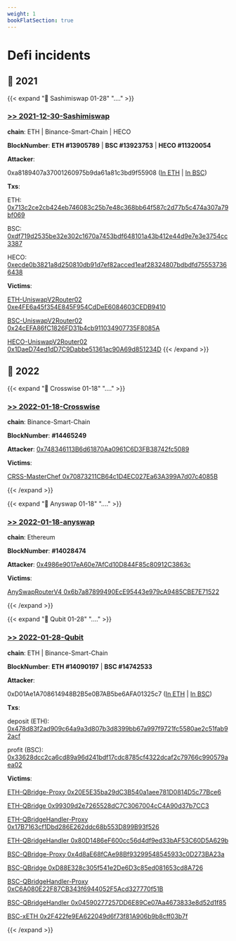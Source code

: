 ```yaml
---
weight: 1
bookFlatSection: true
---
```


# Defi incidents

## 📜 **2021** 

{{< expand "🧛 Sashimiswap 01-28" "...." >}}
### [**>> 2021-12-30-Sashimiswap**](./2021-12-30-sashimiswap)

**chain**: ETH | Binance-Smart-Chain | HECO

**BlockNumber**:  **ETH #13905789** | **BSC #13923753** | **HECO #11320054**

**Attacker**:

0xa8189407a37001260975b9da61a81c3bd9f55908 ([In ETH](https://etherscan.io/address/0xa8189407a37001260975b9da61a81c3bd9f55908) | [In BSC](https://bscscan.com/address/0xa8189407a37001260975b9da61a81c3bd9f55908))

**Txs**:

ETH: [0x713c2ce2cb424eb746083c25b7e48c368bb64f587c2d77b5c474a307a79bf069](https://etherscan.io/tx/0x713c2ce2cb424eb746083c25b7e48c368bb64f587c2d77b5c474a307a79bf069)

BSC: [0xdf719d2535be32e302c1670a7453bdf648101a43b412e44d9e7e3e3754cc3387](https://bscscan.com/tx/0xdf719d2535be32e302c1670a7453bdf648101a43b412e44d9e7e3e3754cc3387)

HECO: [0xecde0b3821a8d250810db91d7ef82acced1eaf28324807bdbdfd755537366438](https://hecoinfo.com/tx/0xecde0b3821a8d250810db91d7ef82acced1eaf28324807bdbdfd755537366438)

**Victims**:

[ETH-UniswapV2Router02 0xe4FE6a45f354E845F954CdDeE6084603CEDB9410](https://etherscan.io/address/0xe4fe6a45f354e845f954cddee6084603cedb9410#code)

[BSC-UniswapV2Router02 0x24cEFA86fC1826FD31b4cb911034907735F8085A](https://bscscan.com/address/0x24cefa86fc1826fd31b4cb911034907735f8085a#code)

[HECO-UniswapV2Router02 0x1DaeD74ed1dD7C9Dabbe51361ac90A69d851234D](https://hecoinfo.com/address/0x1daed74ed1dd7c9dabbe51361ac90a69d851234d#code)
{{< /expand >}}

## 📜 **2022**

{{< expand "🧛 Crosswise 01-18" "...." >}}
### [**>> 2022-01-18-Crosswise**](./2022-01-18-crosswise)

**chain**: Binance-Smart-Chain

**BlockNumber**:  **#14465249**

**Attacker**:  [0x748346113B6d61870Aa0961C6D3FB38742fc5089](https://bscscan.com/address/0x748346113b6d61870aa0961c6d3fb38742fc5089)

**Victims**:  
 
[CRSS-MasterChef 0x70873211CB64c1D4EC027Ea63A399A7d07c4085B](https://bscscan.com/address/0x70873211cb64c1d4ec027ea63a399a7d07c4085b#code)

{{< /expand >}}

{{< expand "🧛 Anyswap 01-18" "...." >}}
### [**>> 2022-01-18-anyswap**](./2022-01-18-anyswap)

**chain**: Ethereum

**BlockNumber**:  **#14028474**

**Attacker**:  [0x4986e9017eA60e7AfCd10D844F85c80912C3863c](https://etherscan.io/address/0x4986e9017eA60e7AfCd10D844F85c80912C3863c)

**Victims**:  
 
[AnySwapRouterV4 0x6b7a87899490EcE95443e979cA9485CBE7E71522](https://etherscan.io/address/0x6b7a87899490ece95443e979ca9485cbe7e71522#code)

{{< /expand >}}

{{< expand "🧛 Qubit 01-28" "...." >}}
### [**>> 2022-01-28-Qubit**](./2022-01-28-qubit)

**chain**: ETH | Binance-Smart-Chain


**BlockNumber**:  **ETH #14090197** | **BSC #14742533**

**Attacker**:

0xD01Ae1A708614948B2B5e0B7AB5be6AFA01325c7 ([In ETH](https://etherscan.io/address/0xd01ae1a708614948b2b5e0b7ab5be6afa01325c7) | [In BSC](https://bscscan.com/address/0xd01ae1a708614948b2b5e0b7ab5be6afa01325c7))

**Txs**:

deposit (ETH): [0x478d83f2ad909c64a9a3d807b3d8399bb67a997f9721fc5580ae2c51fab92acf](https://etherscan.io/tx/0x478d83f2ad909c64a9a3d807b3d8399bb67a997f9721fc5580ae2c51fab92acf)

profit (BSC): [0x33628dcc2ca6cd89a96d241bdf17cdc8785cf4322dcaf2c79766c990579aea02](https://bscscan.com/tx/0x33628dcc2ca6cd89a96d241bdf17cdc8785cf4322dcaf2c79766c990579aea02)

**Victims**:

[ETH-QBridge-Proxy 0x20E5E35ba29dC3B540a1aee781D0814D5c77Bce6](https://etherscan.io/address/0x20e5e35ba29dc3b540a1aee781d0814d5c77bce6#code)

[ETH-QBridge 0x99309d2e7265528dC7C3067004cC4A90d37b7CC3](https://etherscan.io/address/0x99309d2e7265528dc7c3067004cc4a90d37b7cc3#code)

[ETH-QBridgeHandler-Proxy 0x17B7163cf1Dbd286E262ddc68b553D899B93f526](https://etherscan.io/address/0x17b7163cf1dbd286e262ddc68b553d899b93f526#code)

[ETH-QBridgeHandler 0x80D1486eF600cc56d4df9ed33bAF53C60D5A629b](https://etherscan.io/address/0x80d1486ef600cc56d4df9ed33baf53c60d5a629b#code)

[BSC-QBridge-Proxy 0x4d8aE68fCAe98Bf93299548545933c0D273BA23a](https://bscscan.com/address/0x4d8ae68fcae98bf93299548545933c0d273ba23a#code)

[BSC-QBridge 0xD88E328c305f541e2De6D3c85ed081653cd8A726](https://bscscan.com/address/0xd88e328c305f541e2de6d3c85ed081653cd8a726#code)

[BSC-QBridgeHandler-Proxy 0xC6A080E22F87CB343f6944052F5Acd327770f51B](https://bscscan.com/address/0xc6a080e22f87cb343f6944052f5acd327770f51b#code)

[BSC-QBridgeHandler 0x04590277257DD6E89Ce07Aa4673833e8d52d1f85](https://bscscan.com/address/0x04590277257dd6e89ce07aa4673833e8d52d1f85#code)

[BSC-xETH 0x2F422fe9EA622049d6f73f81A906b9b8cff03b7f](https://bscscan.com/address/0x2F422fe9EA622049d6f73f81A906b9b8cff03b7f#readProxyContract)

{{< /expand >}}